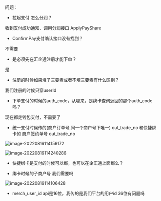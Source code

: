 



问题：

- 拉起支付 怎么分润？

收到支付成功通知、调用分润接口 ApplyPayShare

- ConfirmPay支付确认接口没有找到？

不需要 

- 是必须先在汇企通注册才能下单？

是

- 注册的时候如果填了三要素或者不填三要素有什么区别？

我们注册的时候只穿userId

- 下单支付的时候的auth_code，从哪来，是绑卡查询返回的那个auth_code吗？

现在都走钱包支付，不需要了

- 统一支付时候传的(商户订单号,同一个商户号下唯一) out_trade_no 和快捷绑卡的 商户签约单号 out_trade_no



![image-20220816114159172](C:/Users/zhangbo/AppData/Roaming/Typora/typora-user-images/image-20220816114159172.png)



![image-20220816114240286](C:/Users/zhangbo/AppData/Roaming/Typora/typora-user-images/image-20220816114240286.png)



- 快捷绑卡是支付的时候可以绑，也可以在企汇通上面绑么？



- 绑卡时候的子商户号 我们需要吗



![image-20220816114106428](C:/Users/zhangbo/AppData/Roaming/Typora/typora-user-images/image-20220816114106428.png)



- merch_user_id api是16位，我传的是我们平台的用户id 36位有问题吗

